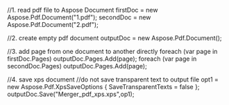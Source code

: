 
//1. read pdf file to Aspose Document
firstDoc = new Aspose.Pdf.Document("1.pdf");
secondDoc = new Aspose.Pdf.Document("2.pdf");

//2. create empty pdf document
outputDoc = new Aspose.Pdf.Document();

//3. add page from one document to another directly
foreach (var page in firstDoc.Pages)
    outputDoc.Pages.Add(page);
foreach (var page in secondDoc.Pages)
    outputDoc.Pages.Add(page);

//4. save xps document
//do not save transparent text to output file
opt1 = new Aspose.Pdf.XpsSaveOptions
{
    SaveTransparentTexts = false
};
outputDoc.Save("Merger_pdf_xps.xps",op1);